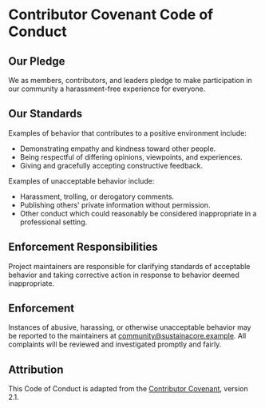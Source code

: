 # Contributor Covenant Code of Conduct

## Our Pledge
We as members, contributors, and leaders pledge to make participation in our community a harassment-free experience for everyone.

## Our Standards
Examples of behavior that contributes to a positive environment include:
- Demonstrating empathy and kindness toward other people.
- Being respectful of differing opinions, viewpoints, and experiences.
- Giving and gracefully accepting constructive feedback.

Examples of unacceptable behavior include:
- Harassment, trolling, or derogatory comments.
- Publishing others' private information without permission.
- Other conduct which could reasonably be considered inappropriate in a professional setting.

## Enforcement Responsibilities
Project maintainers are responsible for clarifying standards of acceptable behavior and taking corrective action in response to behavior deemed inappropriate.

## Enforcement
Instances of abusive, harassing, or otherwise unacceptable behavior may be reported to the maintainers at community@sustainacore.example. All complaints will be reviewed and investigated promptly and fairly.

## Attribution
This Code of Conduct is adapted from the [Contributor Covenant](https://www.contributor-covenant.org), version 2.1.

